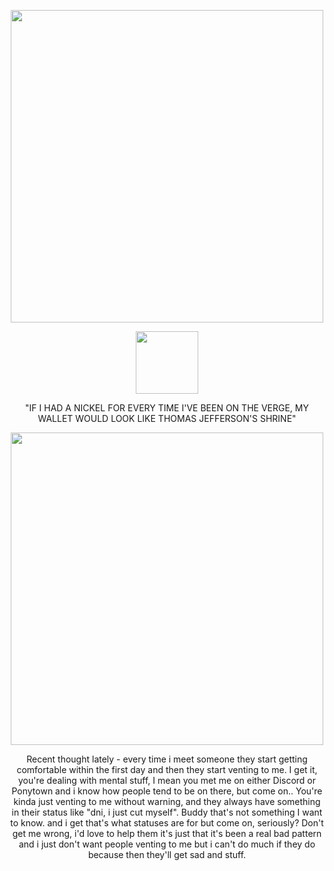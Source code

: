 <p align="center"> 
<img width="500" src=https://imgur.com/Xb2LGx7.png>
<p align="center">
<img width="100" src=https://imgur.com/ozElZ0S.png>
<p align="center">
"IF I HAD A NICKEL FOR EVERY TIME I'VE BEEN ON THE VERGE, MY WALLET WOULD LOOK LIKE THOMAS JEFFERSON'S SHRINE"
<p align="center">
<img width="500" src=https://imgur.com/6VFtyin.png>
<p align="center">
Recent thought lately - every time i meet someone they start getting comfortable within the first day and then they start venting to me. I get it, you're dealing with mental stuff, I mean you met me on either Discord or Ponytown and i know how people tend to be on there, but come on.. You're kinda just venting to me without warning, and they always have something in their status like "dni, i just cut myself". Buddy that's not something I want to know. and i get that's what statuses are for but come on, seriously? Don't get me wrong, i'd love to help them it's just that it's been a real bad pattern and i just don't want people venting to me but i can't do much if they do because then they'll get sad and stuff.

